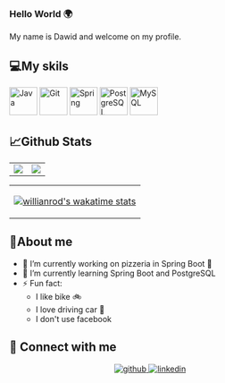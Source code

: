 ### Hello World :earth_africa:

My name is Dawid and welcome on my profile.

## :computer:My skils

<div>  
  <img src="https://profilinator.rishav.dev/skills-assets/java-original-wordmark.svg" alt="Java" height="50" style="margin= 50"/>  
  <img src="https://profilinator.rishav.dev/skills-assets/git-scm-icon.svg" alt="Git" height="50" style="margin= 50"/>  
  <img src="https://profilinator.rishav.dev/skills-assets/springio-icon.svg" alt="Spring" height="50" style="margin= 50"/> 
  <img src="https://profilinator.rishav.dev/skills-assets/postgresql-original-wordmark.svg" alt="PostgreSQL" height="50" style="margin= 50"/>  
  <img src="https://profilinator.rishav.dev/skills-assets/mysql-original-wordmark.svg" alt="MySQL" height="50" style="margin= 50"/>  
</div>

## :chart_with_upwards_trend:Github Stats  
<table><tr><td>
<div align="center"><img src="https://github-readme-stats.vercel.app/api?username=DawidLachor&show_icons=true&count_private=true&hide_border=true" align="center" /></div>
  </td><td>
<div align="center"><img src="https://github-readme-stats.vercel.app/api/top-langs/?username=DawidLachor&hide_border=true&layout=compact" align="center" /></div>  
  </td></tr></table>
  <table align="center">
  <tr><td align="center">
<div align="center">
  
[![willianrod's wakatime stats](https://github-readme-stats.vercel.app/api/wakatime?username=Skorpionv1)](https://github.com/anuraghazra/github-readme-stats)
</div>
</td></tr></table>

## :book:About me
- 🔭 I’m currently working on pizzeria in Spring Boot :pizza:
- 🌱 I’m currently learning Spring Boot and PostgreSQL 
- ⚡ Fun fact: 
  * I like bike :bike:
  * I love driving car :car:
  * I don't use facebook

## :memo: Connect with me  
<div align="center">
<a href="https://github.com/DawidLachor" target="_blank">
<img src=https://img.shields.io/badge/github-%2324292e.svg?&style=for-the-badge&logo=github&logoColor=white alt=github style="margin-bottom: 5px;" />
</a>
<a href="https://linkedin.com/in/dawid-lachor" target="_blank">
<img src=https://img.shields.io/badge/linkedin-%231E77B5.svg?&style=for-the-badge&logo=linkedin&logoColor=white alt=linkedin style="margin-bottom: 5px;" />
</a>  
</div>  

<!--
**DawidLachor/DawidLachor** is a ✨ _special_ ✨ repository because its `README.md` (this file) appears on your GitHub profile.

Here are some ideas to get you started:

- 🔭 I’m currently working on ...
- 🌱 I’m currently learning ...
- 👯 I’m looking to collaborate on ...
- 🤔 I’m looking for help with ...
- 💬 Ask me about ...
- 📫 How to reach me: ...
- 😄 Pronouns: ...
- ⚡ Fun fact: ...
-->
